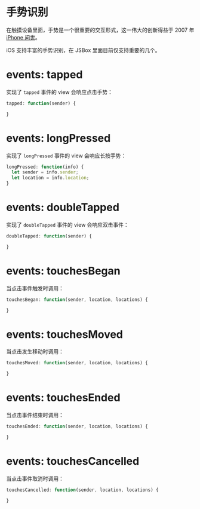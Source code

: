 # 手势识别

在触摸设备里面，手势是一个很重要的交互形式，这一伟大的创新得益于 2007 年 [iPhone 问世](https://www.youtube.com/watch?v=x7qPAY9JqE4)。

iOS 支持丰富的手势识别，在 JSBox 里面目前仅支持重要的几个。

# events: tapped

实现了 `tapped` 事件的 view 会响应点击手势：

```js
tapped: function(sender) {

}
```

# events: longPressed

实现了 `longPressed` 事件的 view 会响应长按手势：

```js
longPressed: function(info) {
  let sender = info.sender;
  let location = info.location;
}
```

# events: doubleTapped

实现了 `doubleTapped` 事件的 view 会响应双击事件：

```js
doubleTapped: function(sender) {

}
```

# events: touchesBegan

当点击事件触发时调用：

```js
touchesBegan: function(sender, location, locations) {

}
```

# events: touchesMoved

当点击发生移动时调用：

```js
touchesMoved: function(sender, location, locations) {

}
```

# events: touchesEnded

当点击事件结束时调用：

```js
touchesEnded: function(sender, location, locations) {

}
```

# events: touchesCancelled

当点击事件取消时调用：

```js
touchesCancelled: function(sender, location, locations) {

}
```